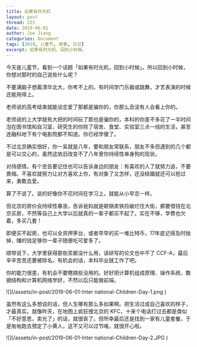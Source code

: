 ```yaml
---
title: 如果有时光机
layout: post
thread: 223
date: 2019-06-01
author: Joe Jiang
categories: Document
tags: [2019, 儿童节, 故事, 日记]
excerpt: 如果有时光机，回到小时候。
---
```


今天是儿童节，看到一个话题「如果有时光机，回到小时候」。所以回到小时候，你想对那时的自己说些什么呢？

不要满脑子想着清华北大，你考不上的。有时间学门乐器或跳舞，才艺表演的时候还能用得上。

老师说的高考结束就能谈恋爱了那都是骗你的，你那么丑没有人会看上你的。

老师说的上大学就有大把的时间玩了那也是骗你的，本科的你差不多花了一半时间泡在图书馆和自习室，研究生的你除了宿舍、食堂、实验室三点一线的生活，甚至连融科地下有个电影院都不知道。你已经学傻了。

不过北京确实很好，你一呆就是八年，要和朋友常联系，朋友不多但遇到的几个都是可以交心的，虽然这依旧改变不了八年里你持续性单身狗的现状。

对待感情，有个忠告要记住也可以告诉身边的朋友：有喜欢的人了就努力追，不要畏缩。不喜欢就努力让对方喜欢上你，有对象了又怎样，还没结婚就还可以抢过来，勇敢去爱。

算了不说了。说的好像你不花时间在学习上，就能从小早恋一样。

但北京的房价会持续性暴涨，告诉爸妈就是砸锅卖铁捡破烂住大街，都要借钱在北京买房，不然等自己上大学以后就真的一辈子都买不起了。实在不够，学费也欠着，多买几套！

即便买不起房，也可以全资押茅台，或者早早的买一堆比特币，17年底记得及时抛掉，赚的钱足够你一辈子随便吃可爱多了。

顺带说下，大学里获得那些奖都没什么用，读研写的论文也中不了 CCF-A，最后辛辛苦苦还要被除名。有机会的话，本科毕业就工作了吧。

你的能力很差，有机会不要瞎搞些没用的。好好把计算机组成原理、操作系统、数据结构和计算机网络学好，不然以后只能做前端。

![](/assets/in-post/2019-06-01-Inter national-Children-Day-1.png )

虽然有这么多想说的话，但人生哪有那么多如果啊。把生活过成自己喜欢的样子，才最真实。就像昨天，在地图上疯狂搜北京的 KFC，十来个电话打过去都是类似「不好意思，卖光了」的话，就很丧了。但所幸最后还是找到一家有儿童套餐，于是匆匆跑去预定了小黄人，这不又可以过节咯，就很开心啦。

![](/assets/in-post/2019-06-01-Inter national-Children-Day-2.JPG )